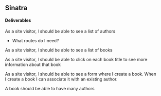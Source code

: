 ## Sinatra

#### Deliverables

As a site visitor, I should be able to see a list of authors
- What routes do I need?

As a site visitor, I should be able to see a list of books

As a site visitor, I should be able to click on each book title to see more information about that book

As a site visitor, I should be able to see a form where I create a book. When I create a book I can associate it with an existing author.

A book should be able to have many authors
